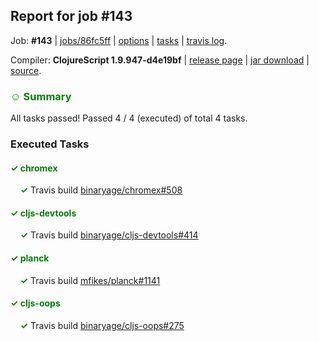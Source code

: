## Report for job #143

Job: **#143** | [jobs/86fc5ff](https://github.com/cljs-oss/canary/commit/86fc5ffbaf26225285568866c28cf13fe20dcc8f) | [options](options.edn) | [tasks](tasks.edn) | [travis log](https://travis-ci.org/cljs-oss/canary/builds/300851372).

Compiler: **ClojureScript 1.9.947-d4e19bf** | [release page](https://github.com/cljs-oss/canary/releases/tag/r1.9.947-d4e19bf) | [jar download](https://github.com/cljs-oss/canary/releases/download/r1.9.947-d4e19bf/clojurescript-1.9.947-d4e19bf.jar) | [source](https://github.com/clojure/clojurescript/commit/d4e19bffcd19208997c1ffb14e3077e62eedbdfc).

### <b style='color:green'>☺ Summary</b>

All tasks passed! Passed 4 / 4 (executed) of total 4 tasks.

### Executed Tasks

#### <b style='color:green'>&#x2713; chromex</b>
&nbsp;&nbsp;&nbsp;&nbsp;<b style='color:green'>&#x2713;</b> Travis build [binaryage/chromex#508](https://travis-ci.org/binaryage/chromex/builds/300851940)<br>

#### <b style='color:green'>&#x2713; cljs-devtools</b>
&nbsp;&nbsp;&nbsp;&nbsp;<b style='color:green'>&#x2713;</b> Travis build [binaryage/cljs-devtools#414](https://travis-ci.org/binaryage/cljs-devtools/builds/300851944)<br>

#### <b style='color:green'>&#x2713; planck</b>
&nbsp;&nbsp;&nbsp;&nbsp;<b style='color:green'>&#x2713;</b> Travis build [mfikes/planck#1141](https://travis-ci.org/mfikes/planck/builds/300851945)<br>

#### <b style='color:green'>&#x2713; cljs-oops</b>
&nbsp;&nbsp;&nbsp;&nbsp;<b style='color:green'>&#x2713;</b> Travis build [binaryage/cljs-oops#275](https://travis-ci.org/binaryage/cljs-oops/builds/300851941)<br>